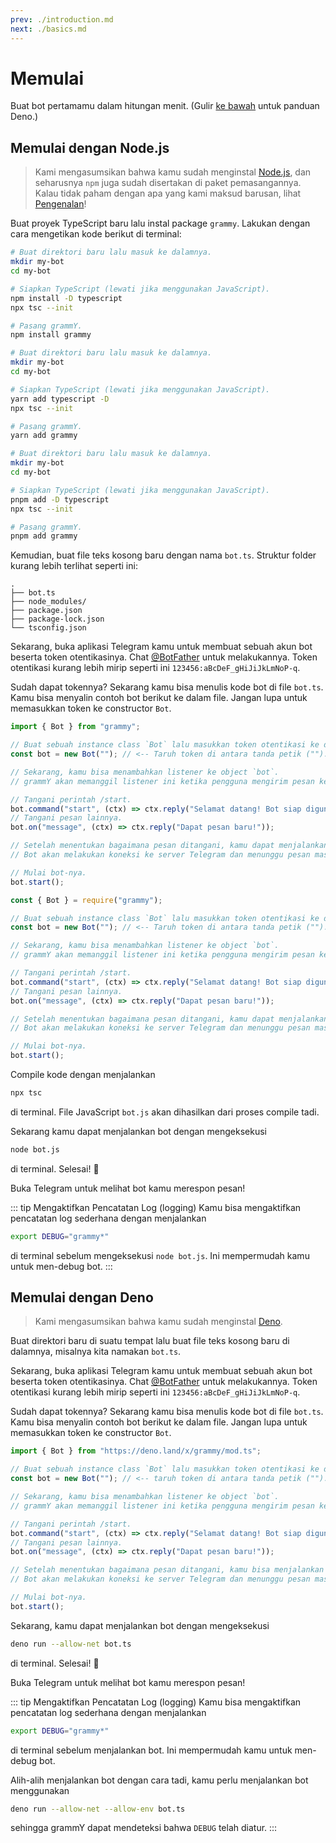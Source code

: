```yaml
---
prev: ./introduction.md
next: ./basics.md
---
```


# Memulai

Buat bot pertamamu dalam hitungan menit.
(Gulir [ke bawah](#memulai-dengan-deno) untuk panduan Deno.)

## Memulai dengan Node.js

> Kami mengasumsikan bahwa kamu sudah menginstal [Node.js](https://nodejs.org), dan seharusnya `npm` juga sudah disertakan di paket pemasangannya.
> Kalau tidak paham dengan apa yang kami maksud barusan, lihat [Pengenalan](./introduction.md)!

Buat proyek TypeScript baru lalu instal package `grammy`.
Lakukan dengan cara mengetikan kode berikut di terminal:

<CodeGroup>
 <CodeGroupItem title="NPM" active>

```bash
# Buat direktori baru lalu masuk ke dalamnya.
mkdir my-bot
cd my-bot

# Siapkan TypeScript (lewati jika menggunakan JavaScript).
npm install -D typescript
npx tsc --init

# Pasang grammY.
npm install grammy
```

</CodeGroupItem>
 <CodeGroupItem title="Yarn">

```bash
# Buat direktori baru lalu masuk ke dalamnya.
mkdir my-bot
cd my-bot

# Siapkan TypeScript (lewati jika menggunakan JavaScript).
yarn add typescript -D
npx tsc --init

# Pasang grammY.
yarn add grammy
```

</CodeGroupItem>
  <CodeGroupItem title="pnpm">

```bash
# Buat direktori baru lalu masuk ke dalamnya.
mkdir my-bot
cd my-bot

# Siapkan TypeScript (lewati jika menggunakan JavaScript).
pnpm add -D typescript
npx tsc --init

# Pasang grammY.
pnpm add grammy
```

</CodeGroupItem>
</CodeGroup>

Kemudian, buat file teks kosong baru dengan nama `bot.ts`.
Struktur folder kurang lebih terlihat seperti ini:

```asciiart:no-line-numbers
.
├── bot.ts
├── node_modules/
├── package.json
├── package-lock.json
└── tsconfig.json
```

Sekarang, buka aplikasi Telegram kamu untuk membuat sebuah akun bot beserta token otentikasinya.
Chat [@BotFather](https://t.me/BotFather) untuk melakukannya.
Token otentikasi kurang lebih mirip seperti ini `123456:aBcDeF_gHiJiJkLmNoP-q`.

Sudah dapat tokennya? Sekarang kamu bisa menulis kode bot di file `bot.ts`.
Kamu bisa menyalin contoh bot berikut ke dalam file. Jangan lupa untuk memasukkan token ke constructor `Bot`.

<CodeGroup>
 <CodeGroupItem title="TypeScript" active>

```ts
import { Bot } from "grammy";

// Buat sebuah instance class `Bot` lalu masukkan token otentikasi ke dalamnya.
const bot = new Bot(""); // <-- Taruh token di antara tanda petik ("").

// Sekarang, kamu bisa menambahkan listener ke object `bot`.
// grammY akan memanggil listener ini ketika pengguna mengirim pesan ke bot.

// Tangani perintah /start.
bot.command("start", (ctx) => ctx.reply("Selamat datang! Bot siap digunakan."));
// Tangani pesan lainnya.
bot.on("message", (ctx) => ctx.reply("Dapat pesan baru!"));

// Setelah menentukan bagaimana pesan ditangani, kamu dapat menjalankan bot-mu.
// Bot akan melakukan koneksi ke server Telegram dan menunggu pesan masuk.

// Mulai bot-nya.
bot.start();
```

</CodeGroupItem>
 <CodeGroupItem title="JavaScript">

```js
const { Bot } = require("grammy");

// Buat sebuah instance class `Bot` lalu masukkan token otentikasi ke dalamnya.
const bot = new Bot(""); // <-- Taruh token di antara tanda petik ("").

// Sekarang, kamu bisa menambahkan listener ke object `bot`.
// grammY akan memanggil listener ini ketika pengguna mengirim pesan ke bot.

// Tangani perintah /start.
bot.command("start", (ctx) => ctx.reply("Selamat datang! Bot siap digunakan."));
// Tangani pesan lainnya.
bot.on("message", (ctx) => ctx.reply("Dapat pesan baru!"));

// Setelah menentukan bagaimana pesan ditangani, kamu dapat menjalankan bot-mu.
// Bot akan melakukan koneksi ke server Telegram dan menunggu pesan masuk.

// Mulai bot-nya.
bot.start();
```

</CodeGroupItem>
</CodeGroup>

Compile kode dengan menjalankan

```bash
npx tsc
```

di terminal.
File JavaScript `bot.js` akan dihasilkan dari proses compile tadi.

Sekarang kamu dapat menjalankan bot dengan mengeksekusi

```bash
node bot.js
```

di terminal.
Selesai! :tada:

Buka Telegram untuk melihat bot kamu merespon pesan!

::: tip Mengaktifkan Pencatatan Log (logging)
Kamu bisa mengaktifkan pencatatan log sederhana dengan menjalankan

```bash
export DEBUG="grammy*"
```

di terminal sebelum mengeksekusi `node bot.js`.
Ini mempermudah kamu untuk men-debug bot.
:::

## Memulai dengan Deno

> Kami mengasumsikan bahwa kamu sudah menginstal [Deno](https://deno.land).

Buat direktori baru di suatu tempat lalu buat file teks kosong baru di dalamnya, misalnya kita namakan `bot.ts`.

Sekarang, buka aplikasi Telegram kamu untuk membuat sebuah akun bot beserta token otentikasinya.
Chat [@BotFather](https://t.me/BotFather) untuk melakukannya.
Token otentikasi kurang lebih mirip seperti ini `123456:aBcDeF_gHiJiJkLmNoP-q`.

Sudah dapat tokennya? Sekarang kamu bisa menulis kode bot di file `bot.ts`.
Kamu bisa menyalin contoh bot berikut ke dalam file. Jangan lupa untuk memasukkan token ke constructor `Bot`.

```ts
import { Bot } from "https://deno.land/x/grammy/mod.ts";

// Buat sebuah instance class `Bot` lalu masukkan token otentikasi ke dalamnya.
const bot = new Bot(""); // <-- taruh token di antara tanda petik ("").

// Sekarang, kamu bisa menambahkan listener ke object `bot`.
// grammY akan memanggil listener ini ketika pengguna mengirim pesan ke bot.

// Tangani perintah /start.
bot.command("start", (ctx) => ctx.reply("Selamat datang! Bot siap digunakan."));
// Tangani pesan lainnya.
bot.on("message", (ctx) => ctx.reply("Dapat pesan baru!"));

// Setelah menentukan bagaimana pesan ditangani, kamu bisa menjalankan bot-mu.
// Bot akan melakukan koneksi ke server Telegram dan menunggu pesan masuk.

// Mulai bot-nya.
bot.start();
```

Sekarang, kamu dapat menjalankan bot dengan mengeksekusi

```bash
deno run --allow-net bot.ts
```

di terminal.
Selesai! :tada:

Buka Telegram untuk melihat bot kamu merespon pesan!

::: tip Mengaktifkan Pencatatan Log (logging)
Kamu bisa mengaktifkan pencatatan log sederhana dengan menjalankan

```bash
export DEBUG="grammy*"
```

di terminal sebelum menjalankan bot.
Ini mempermudah kamu untuk men-debug bot.

Alih-alih menjalankan bot dengan cara tadi, kamu perlu menjalankan bot menggunakan

```bash
deno run --allow-net --allow-env bot.ts
```

sehingga grammY dapat mendeteksi bahwa `DEBUG` telah diatur.
:::
